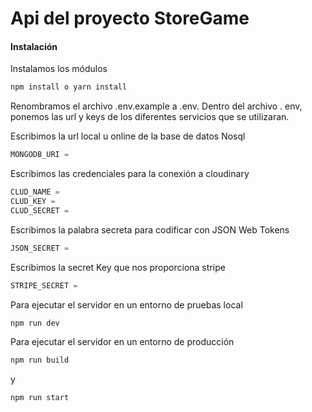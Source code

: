 # Api del proyecto StoreGame

#### Instalación
Instalamos los módulos
```bash
npm install o yarn install
```
Renombramos el archivo .env.example a .env.
Dentro del archivo . env, ponemos las url y keys de los diferentes servicios que se utilizaran. 

Escribimos la url local u online de la base de datos Nosql
```javascript
MONGODB_URI = 
```
Escribimos las credenciales para la conexión a cloudinary
```javascript
CLUD_NAME = 
CLUD_KEY = 
CLUD_SECRET = 
```
Escribimos la palabra secreta para codificar con JSON Web Tokens
```javascript
JSON_SECRET = 
``` 
Escribimos la secret Key que nos proporciona stripe
```javascript
STRIPE_SECRET =
``` 

Para ejecutar el servidor en un entorno de pruebas local
```bash
npm run dev
```

Para ejecutar el servidor en un entorno de producción
```bash
npm run build
```
y 
```bash
npm run start
```

